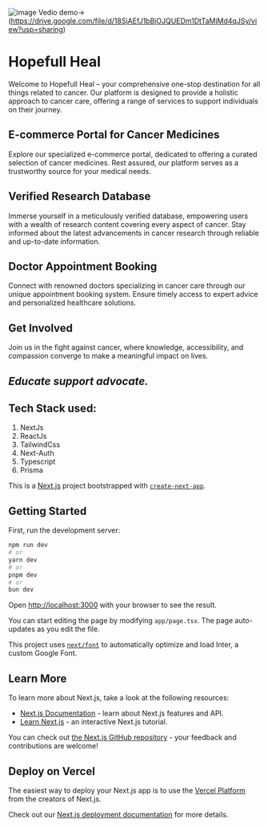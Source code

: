 ![image](https://github.com/Prasham1710/hopefullheal/assets/92637965/9da467da-249c-476f-bebd-ac53be7cfbc3)
Vedio demo-> (https://drive.google.com/file/d/18SjAEfJ1bBjOJQUEDm1DtTaMjMd4qJSy/view?usp=sharing)
# Hopefull Heal

Welcome to Hopefull Heal – your comprehensive one-stop destination for all things related to cancer. Our platform is designed to provide a holistic approach to cancer care, offering a range of services to support individuals on their journey.

## E-commerce Portal for Cancer Medicines

Explore our specialized e-commerce portal, dedicated to offering a curated selection of cancer medicines. Rest assured, our platform serves as a trustworthy source for your medical needs.

## Verified Research Database

Immerse yourself in a meticulously verified database, empowering users with a wealth of research content covering every aspect of cancer. Stay informed about the latest advancements in cancer research through reliable and up-to-date information.

## Doctor Appointment Booking

Connect with renowned doctors specializing in cancer care through our unique appointment booking system. Ensure timely access to expert advice and personalized healthcare solutions.

## Get Involved

Join us in the fight against cancer, where knowledge, accessibility, and compassion converge to make a meaningful impact on lives.

 ## *Educate support advocate.*


## Tech Stack used:
1. NextJs
2. ReactJs
3. TailwindCss
4. Next-Auth
5. Typescript
6. Prisma

This is a [Next.js](https://nextjs.org/) project bootstrapped with [`create-next-app`](https://github.com/vercel/next.js/tree/canary/packages/create-next-app).

## Getting Started

First, run the development server:

```bash
npm run dev
# or
yarn dev
# or
pnpm dev
# or
bun dev
```

Open [http://localhost:3000](http://localhost:3000) with your browser to see the result.

You can start editing the page by modifying `app/page.tsx`. The page auto-updates as you edit the file.

This project uses [`next/font`](https://nextjs.org/docs/basic-features/font-optimization) to automatically optimize and load Inter, a custom Google Font.

## Learn More

To learn more about Next.js, take a look at the following resources:

- [Next.js Documentation](https://nextjs.org/docs) - learn about Next.js features and API.
- [Learn Next.js](https://nextjs.org/learn) - an interactive Next.js tutorial.

You can check out [the Next.js GitHub repository](https://github.com/vercel/next.js/) - your feedback and contributions are welcome!

## Deploy on Vercel

The easiest way to deploy your Next.js app is to use the [Vercel Platform](https://vercel.com/new?utm_medium=default-template&filter=next.js&utm_source=create-next-app&utm_campaign=create-next-app-readme) from the creators of Next.js.

Check out our [Next.js deployment documentation](https://nextjs.org/docs/deployment) for more details.
